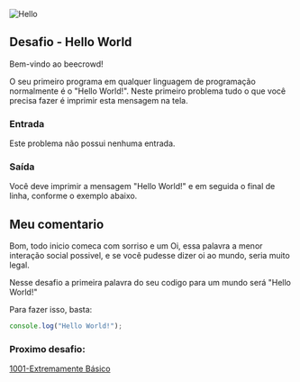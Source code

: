 ![Hello](https://resources.beecrowd.com.br/gallery/images/problems/UOJ_1000.png)

## Desafio - Hello World

Bem-vindo ao beecrowd!

O seu primeiro programa em qualquer linguagem de programação normalmente é o "Hello World!". Neste primeiro problema tudo o que você precisa fazer é imprimir esta mensagem na tela.

### Entrada
Este problema não possui nenhuma entrada.

### Saída
Você deve imprimir a mensagem "Hello World!" e em seguida o final de linha, conforme o exemplo abaixo.

## Meu comentario

Bom, todo inicio comeca com sorriso e um Oi, essa palavra a menor interação social possivel, e se você pudesse dizer oi ao mundo, seria muito legal. 

Nesse desafio a primeira palavra do seu codigo para um mundo será "Hello World!"

Para fazer isso, basta:

```js
console.log("Hello World!");
```

### Proximo desafio:

[1001-Extremamente Básico](https://github.com/fbrunoviana/javascript-beecrowd/tree/main/00-Iniciante/1001-Extremamente%20B%C3%A1sico)